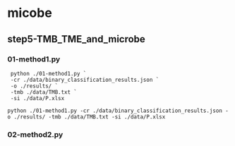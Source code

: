 # micobe

## step5-TMB_TME_and_microbe

### 01-method1.py
```shell
 python ./01-method1.py `
 -cr ./data/binary_classification_results.json `
 -o ./results/ `
 -tmb ./data/TMB.txt `
 -si ./data/P.xlsx
```
```shell
python ./01-method1.py -cr ./data/binary_classification_results.json -o ./results/ -tmb ./data/TMB.txt -si ./data/P.xlsx
```


### 02-method2.py
```shell

```


